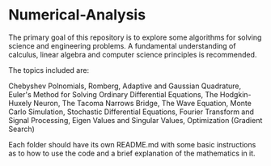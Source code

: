 # Numerical-Analysis

The primary goal of this repository is to explore some algorithms for solving science and engineering problems. A fundamental understanding of calculus, linear algebra and computer science principles is recommended. 

The topics included are:

Chebyshev Polnomials, 
Romberg, Adaptive and Gaussian Quadrature,
Euler's Method for Solving Ordinary Differential Equations,
The Hodgkin-Huxely Neuron,
The Tacoma Narrows Bridge,
The Wave Equation,
Monte Carlo Simulation,
Stochastic Differential Equations,
Fourier Transform and Signal Processing,
Eigen Values and Singular Values,
Optimization (Gradient Search)

Each folder should have its own README.md with some basic instructions as to how to use the code and a brief explanation of the mathematics in it. 
